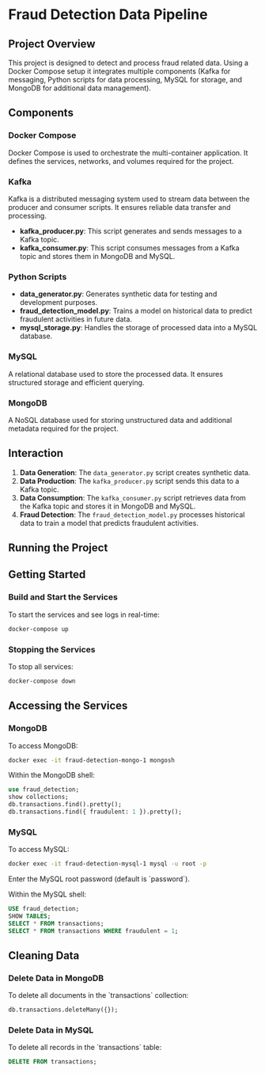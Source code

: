 # Fraud Detection Data Pipeline

## Project Overview

This project is designed to detect and process fraud related data. Using a Docker Compose setup it integrates multiple components (Kafka for messaging, Python scripts for data processing, MySQL for storage, and MongoDB for additional data management).

## Components

### Docker Compose
Docker Compose is used to orchestrate the multi-container application. It defines the services, networks, and volumes required for the project.

### Kafka
Kafka is a distributed messaging system used to stream data between the producer and consumer scripts. It ensures reliable data transfer and processing.

- **kafka_producer.py**: This script generates and sends messages to a Kafka topic.
- **kafka_consumer.py**: This script consumes messages from a Kafka topic and stores them in MongoDB and MySQL.

### Python Scripts
- **data_generator.py**: Generates synthetic data for testing and development purposes.
- **fraud_detection_model.py**: Trains a model on historical data to predict fraudulent activities in future data.
- **mysql_storage.py**: Handles the storage of processed data into a MySQL database.

### MySQL
A relational database used to store the processed data. It ensures structured storage and efficient querying.

### MongoDB
A NoSQL database used for storing unstructured data and additional metadata required for the project.

## Interaction

1. **Data Generation**: The `data_generator.py` script creates synthetic data.
2. **Data Production**: The `kafka_producer.py` script sends this data to a Kafka topic.
3. **Data Consumption**: The `kafka_consumer.py` script retrieves data from the Kafka topic and stores it in MongoDB and MySQL.
4. **Fraud Detection**: The `fraud_detection_model.py` processes historical data to train a model that predicts fraudulent activities.

## Running the Project

## Getting Started

### Build and Start the Services

To start the services and see logs in real-time:

```bash
docker-compose up
```

### Stopping the Services

To stop all services:

```bash
docker-compose down
```

## Accessing the Services

### MongoDB

To access MongoDB:

```bash
docker exec -it fraud-detection-mongo-1 mongosh
```

Within the MongoDB shell:

```sql
use fraud_detection;
show collections;
db.transactions.find().pretty();
db.transactions.find({ fraudulent: 1 }).pretty();
```

### MySQL

To access MySQL:

```bash
docker exec -it fraud-detection-mysql-1 mysql -u root -p
```

Enter the MySQL root password (default is \`password\`).

Within the MySQL shell:

```sql
USE fraud_detection;
SHOW TABLES;
SELECT * FROM transactions;
SELECT * FROM transactions WHERE fraudulent = 1;
```

## Cleaning Data

### Delete Data in MongoDB

To delete all documents in the \`transactions\` collection:

```sql
db.transactions.deleteMany({});
```

### Delete Data in MySQL

To delete all records in the \`transactions\` table:

```sql
DELETE FROM transactions;
```

